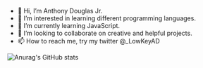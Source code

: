 - 👋 Hi, I’m Anthony Douglas Jr.
- 👀 I’m interested in learning different programming languages.
- 🌱 I’m currently learning JavaScript.
- 💞️ I’m looking to collaborate on creative and helpful projects.
- 📫 How to reach me, try my twitter @_LowKeyAD

![Anurag's GitHub stats](https://github-readme-stats.vercel.app/api?username=LowKeyAD&show_icons=true&theme=tokyonight)

<!---
LowKeyAD/LowKeyAD is a ✨ special ✨ repository because its `README.md` (this file) appears on your GitHub profile.
You can click the Preview link to take a look at your changes.
--->
